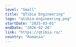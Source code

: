 ```yaml
---
level: "Small"
title: "QTibia Engineering"
logo: "qtibia-engineering.png"
startDate: "2025-03-01"
endDate: "2026-02-28"
link: "https://qtibia.ro/"
country: "Romania"
---
```

